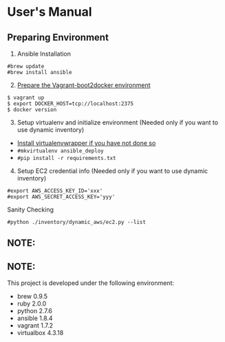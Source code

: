 # User's Manual

## Preparing Environment
1. Ansible Installation

```
#brew update
#brew install ansible
```

2. [Prepare the Vagrant-boot2docker environment](https://github.com/YungSang/boot2docker-vagrant-box)
```$ vagrant init yungsang/boot2docker
$ vagrant up
$ export DOCKER_HOST=tcp://localhost:2375
$ docker version
```

3. Setup virtualenv and initialize environment
(Needed only if you want to use dynamic inventory)

- [Install virtualenvwrapper if you have not done so](https://virtualenvwrapper.readthedocs.org/en/latest/)
- `#mkvirtualenv ansible_deploy`
- `#pip install -r requirements.txt`

4. Setup EC2 credential info
(Needed only if you want to use dynamic inventory)
```
#export AWS_ACCESS_KEY_ID='xxx'
#export AWS_SECRET_ACCESS_KEY='yyy'
```
Sanity Checking

`#python ./inventory/dynamic_aws/ec2.py --list`

## NOTE:

## NOTE:
This project is developed under the following environment:
* brew 0.9.5
* ruby 2.0.0
* python 2.7.6
* ansible 1.8.4
* vagrant 1.7.2
* virtualbox 4.3.18





